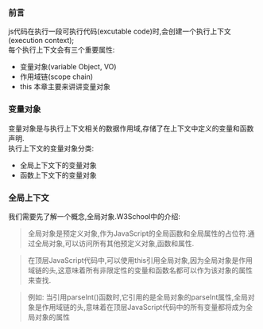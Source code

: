 ### 前言
js代码在执行一段可执行代码(excutable code)时,会创建一个执行上下文(execution context);  
每个执行上下文会有三个重要属性:
* 变量对象(variable Object, VO)
* 作用域链(scope chain)
* this
本章主要来讲讲变量对象

### 变量对象
变量对象是与执行上下文相关的数据作用域,存储了在上下文中定义的变量和函数声明.  
执行上下文的变量对象分类: 
* 全局上下文下的变量对象
* 函数上下文下的变量对象

### 全局上下文
我们需要先了解一个概念,全局对象.W3School中的介绍:
> 全局对象是预定义对象,作为JavaScript的全局函数和全局属性的占位符.通过全局对象,可以访问所有其他预定义对象,函数和属性.

> 在顶层JavaScript代码中,可以使用this引用全局对象,因为全局对象是作用域链的头,这意味着所有非限定性的变量和函数名都可以作为该对象的属性来查找.

> 例如: 当引用parseInt()函数时,它引用的是全局对象的parseInt属性,全局对象是作用域链的头,意味着在顶层JavaScript代码中的所有变量都将成为全局对象的属性
